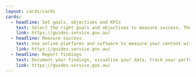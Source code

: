 ```yaml
---
layout: cards/cards
cards:
  - headline: Set goals, objectives and KPIs
    text: Select the right goals and objectives to measure success. Then use the right metrics and key performance indicators to track progress. 
    link: https://guides.service.gov.au/
  - headline: Measure success
    text: Use online platforms and software to measure your content with metrics. 
    link: https://guides.service.gov.au/
  - headline: Report findings
    text: Document your findings, visualise your data, track your performance and build it into a report. Then communicate it to the right people.
    link: https://guides.service.gov.au/
---
```



